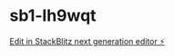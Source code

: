 # sb1-lh9wqt

[Edit in StackBlitz next generation editor ⚡️](https://stackblitz.com/~/github.com/ShubhamKam/sb1-lh9wqt)